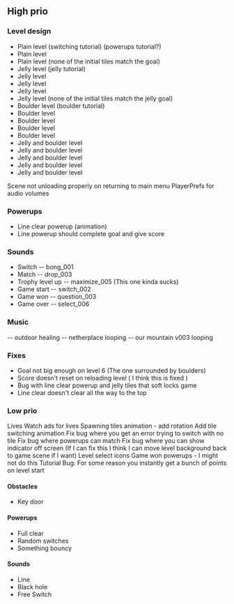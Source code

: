 ## High prio

### Level design

- Plain level (switching tutorial) (powerups tutorial?)
- Plain level
- Plain level (none of the initial tiles match the goal)
- Jelly level (jelly tutorial)
- Jelly level
- Jelly level
- Jelly level
- Jelly level (none of the initial tiles match the jelly goal)
- Boulder level (boulder tutorial)
- Boulder level
- Boulder level
- Boulder level
- Boulder level
- Jelly and boulder level
- Jelly and boulder level
- Jelly and boulder level
- Jelly and boulder level
- Jelly and boulder level

Scene not unloading properly on returning to main menu
PlayerPrefs for audio volumes

### Powerups

- Line clear powerup (animation)
- Line powerup should complete goal and give score

### Sounds

- Switch -- bong_001
- Match -- drop_003
- Trophy level up -- maximize_005 (This one kinda sucks)
- Game start -- switch_002
- Game won -- question_003
- Game over -- select_006

### Music

-- outdoor healing
-- netherplace looping
-- our mountain v003 looping

### Fixes

- Goal not big enough on level 6 (The one surrounded by boulders)
- Score doesn't reset on reloading level ( I think this is fixed )
- Bug with line clear powerup and jelly tiles that soft locks game
- Line clear doesn't clear all the way to the top

### Low prio

Lives
Watch ads for lives
Spawning tiles animation - add rotation
Add tile switching animation
Fix bug where you get an error trying to switch with no tile
Fix bug where powerups can match
Fix bug where you can show indicator off screen (If I can fix this I think I can move level background back to game scene if I want)
Level select icons
Game won powerups - I might not do this
Tutorial
Bug: For some reason you instantly get a bunch of points on level start

#### Obstacles

- Key door

#### Powerups

- Full clear
- Random switches
- Something bouncy

#### Sounds

- Line
- Black hole
- Free Switch
